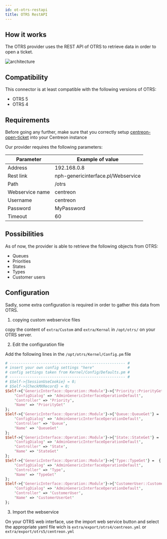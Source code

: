 ```yaml
---
id: ot-otrs-restapi
title: OTRS RestAPI
---
```


## How it works

The OTRS provider uses the REST API of OTRS to retrieve data in order to open a
ticket.

![architecture](../../assets/integrations/open-tickets/ot-otrs-architecture.png)

## Compatibility

This connector is at least compatible with the following versions of OTRS:

  - OTRS 5
  - OTRS 4

## Requirements

Before going any further, make sure that you correctly setup
[centreon-open-ticket](/docs/21.10/alerts-notifications/ticketing/)
into your Centreon instance

Our provider requires the following parameters:

| Parameter       | Example of value                   |
| --------------- | ---------------------------------- |
| Address         | 192.168.0.8                        |
| Rest link       | nph-genericinterface.pl/Webservice |
| Path            | /otrs                              |
| Webservice name | centreon                           |
| Username        | centreon                           |
| Password        | MyPassword                         |
| Timeout         | 60                                 |

## Possibilities

As of now, the provider is able to retrieve the following objects from OTRS:

  - Queues
  - Priorities
  - States
  - Types
  - Customer users

## Configuration

Sadly, some extra configuration is required in order to gather this data from
OTRS.

1.  copying custom webservice files

copy the content of `extra/Custom` and `extra/Kernal` in `/opt/otrs/` on your
OTRS server.

2.  Edit the configuration file

Add the following lines in the `/opt/otrs/Kernel/Config.pm` file

``` perl
# ---------------------------------------------------- #
# insert your own config settings "here"               #
# config settings taken from Kernel/Config/Defaults.pm #
# ---------------------------------------------------- #
# $Self->{SessionUseCookie} = 0;
# $Self->{CheckMXRecord} = 0;
$Self->{'GenericInterface::Operation::Module'}->{'Priority::PriorityGet'} =  {
    'ConfigDialog' => 'AdminGenericInterfaceOperationDefault',
    'Controller' => 'Priority',
    'Name' => 'PriorityGet'
};
$Self->{'GenericInterface::Operation::Module'}->{'Queue::QueueGet'} =  {
    'ConfigDialog' => 'AdminGenericInterfaceOperationDefault',
    'Controller' => 'Queue',
    'Name' => 'QueueGet'
};
$Self->{'GenericInterface::Operation::Module'}->{'State::StateGet'} =  {
    'ConfigDialog' => 'AdminGenericInterfaceOperationDefault',
    'Controller' => 'State',
    'Name' => 'StateGet'
};
$Self->{'GenericInterface::Operation::Module'}->{'Type::TypeGet'} =  {
    'ConfigDialog' => 'AdminGenericInterfaceOperationDefault',
    'Controller' => 'Type',
    'Name' => 'TypeGet'
};
$Self->{'GenericInterface::Operation::Module'}->{'CustomerUser::CustomerUserGet'} =  {
    'ConfigDialog' => 'AdminGenericInterfaceOperationDefault',
    'Controller' => 'CustomerUser',
    'Name' => 'CustomerUserGet'
};
```

3.  Import the webservice

On your OTRS web interface, use the import web service button and select the
appropriate yaml file wich is `extra/export/otrs4/centreon.yml` or
`extra/export/otrs5/centreon.yml`
